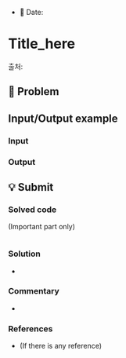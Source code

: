 - 📅 Date: 

# Title_here
출처: 

## 📝 Problem

## Input/Output example
### Input

### Output

## 💡 Submit
### Solved code
(Important part only)
``` python
```

### Solution
- 

### Commentary
- 

### References
- (If there is any reference)